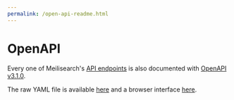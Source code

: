 ```yaml
---
permalink: /open-api-readme.html
---
```


# OpenAPI

Every one of Meilisearch's [API endpoints](/reference) is also documented with [OpenAPI v3.1.0](http://spec.openapis.org/oas/v3.1.0).

The raw YAML file is available [here](https://bump.sh/doc/meilisearch.yaml) and a browser interface [here](https://bump.sh/doc/meilisearch).
